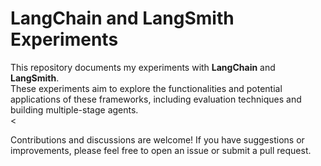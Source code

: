 # LangChain and LangSmith Experiments

This repository documents my experiments with **LangChain** and **LangSmith**. <br>
These experiments aim to explore the functionalities and potential applications of these frameworks, including evaluation techniques and building multiple-stage agents.<br>
<

Contributions and discussions are welcome! If you have suggestions or improvements, please feel free to open an issue or submit a pull request.
